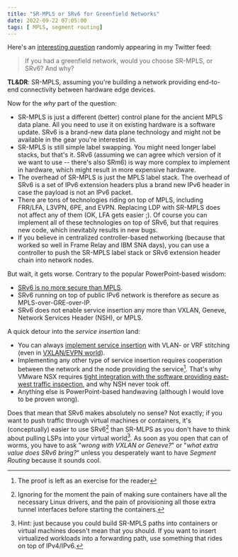 ```yaml
---
title: "SR-MPLS or SRv6 for Greenfield Networks"
date: 2022-09-22 07:05:00
tags: [ MPLS, segment routing]
---
```

Here's an [interesting question](https://twitter.com/ccurtis584/status/1563950747120979968) randomly appearing in my Twitter feed:

> If you had a greenfield network, would you choose SR-MPLS, or SRv6? And why?

**TL&DR**: SR-MPLS, assuming you're building a network providing end-to-end connectivity between hardware edge devices.

Now for the _why_ part of the question:
<!--more-->
* SR-MPLS is just a different (better) control plane for the ancient MPLS data plane. All you need to use it on existing hardware is a software update. SRv6 is a brand-new data plane technology and might not be available in the gear you're interested in.
* SR-MPLS is still simple label swapping. You might need longer label stacks, but that's it. SRv6 (assuming we can agree which version of it we want to use -- there's also SRm6) is way more complex to implement in hardware, which might result in more expensive hardware.
* The overhead of SR-MPLS is just the MPLS label stack. The overhead of SRv6 is a set of IPv6 extension headers plus a brand new IPv6 header in case the payload is not an IPv6 packet.
* There are tons of technologies riding on top of MPLS, including FRR/LFA, L3VPN, 6PE, and EVPN. Replacing LDP with SR-MPLS does not affect any of them (OK, LFA gets easier ;). Of course you can implement all of these technologies on top of SRv6, but that requires new code, which inevitably results in new bugs.
* If you believe in centralized controller-based networking (because that worked so well in Frame Relay and IBM SNA days), you can use a controller to push the SR-MPLS label stack or SRv6 extension header chain into network nodes.

But wait, it gets worse. Contrary to the popular PowerPoint-based wisdom:

* [SRv6 is no more secure than MPLS](https://blog.ipspace.net/2021/11/worth-reading-srv6-insecure.html).
* SRv6 running on top of public IPv6 network is therefore as secure as MPLS-over-GRE-over-IP.
* SRv6 does not enable service insertion any more than VXLAN, Geneve, Network Services Header (NSH), or MPLS.

A quick detour into the _service insertion_ land:

* You can always [implement service insertion](https://my.ipspace.net/bin/get?doccode=SDNUses&id=4961e898-4de2-11e3-a4ce-005056880254) with VLAN- or VRF stitching (even in [VXLAN/EVPN world](https://my.ipspace.net/bin/list?id=EVPN#L47SVC)).
* Implementing any other type of service insertion requires cooperation between the network and the node providing the service[^EXR]. That's why VMware NSX requires [tight integration with the software providing east-west traffic inspection](https://my.ipspace.net/bin/list?id=NSX#FW), and why NSH never took off.
* Anything else is PowerPoint-based handwaving (although I would love to be proven wrong).

[^EXR]: The proof is left as an exercise for the reader

Does that mean that SRv6 makes absolutely no sense? Not exactly; if you want to push traffic through virtual machines or containers, it's (conceptually) easier to use SRv6[^VSR] than SR-MLPS as you don't have to think about pulling LSPs into your virtual world[^VLSP]. As soon as you open that can of worms, you have to ask "_wrong with VXLAN or Geneve?_" or "_what extra value does SRv6 bring?_" unless you desperately want to have *Segment Routing* because it sounds cool.

[^VLSP]: Hint: just because you could build SR-MPLS paths into containers or virtual machines doesn't mean that you should. If you want to insert virtualized workloads into a forwarding path, use something that rides on top of IPv4/IPv6.

[^VSR]: Ignoring for the moment the pain of making sure containers have all the necessary Linux drivers, and the pain of provisioning all those extra tunnel interfaces before starting the containers.
